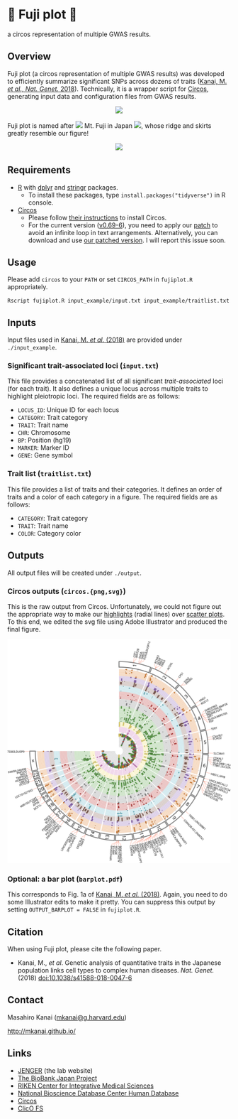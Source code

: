 # :mount_fuji: Fuji plot :mount_fuji:
a circos representation of multiple GWAS results.

## Overview
Fuji plot (a circos representation of multiple GWAS results) was developed to efficiently summarize significant SNPs across dozens of traits ([Kanai, M. *et al*., *Nat. Genet.* 2018](http://dx.doi.org/10.1038/s41588-018-0047-6)). Technically, it is a wrapper script for [Circos](http://circos.ca/), generating input data and configuration files from GWAS results.

<p align="center"><img src="http://mkanai.github.io/img/Kanai2018_Fig1.svg" width="640px"></p>

Fuji plot is named after <img src="https://github.githubassets.com/images/icons/emoji/unicode/1f5fb.png" width="20px"> Mt. Fuji in Japan <img src="https://github.githubassets.com/images/icons/emoji/unicode/1f5fb.png" width="20px">, whose ridge and skirts greatly resemble our figure!

<p align="center"><img src="https://i.imgur.com/QXlnKZk.jpg" width="480px"></p>

## Requirements
* [R](https://www.r-project.org/) with [dplyr](https://github.com/tidyverse/dplyr) and [stringr](https://github.com/tidyverse/stringr) packages.
  * To install these packages, type `install.packages("tidyverse")` in R console.
* [Circos](http://circos.ca/)
  * Please follow [their instructions](http://circos.ca/documentation/tutorials/configuration/installation/) to install Circos.
  * For the current version ([v0.69-6](http://circos.ca/distribution/circos-0.69-6.tgz)), you need to apply our [patch](https://gist.github.com/mkanai/be05f40f933112bfb70bb08076cdaa00) to avoid an infinite loop in text arrangements. Alternatively, you can download and use [our patched version](https://www.dropbox.com/s/z6jdwhj0o570fp8/circos-0.69-6-kanai.tgz?dl=0). I will report this issue soon.

## Usage
Please add `circos` to your `PATH` or set `CIRCOS_PATH` in `fujiplot.R` appropriately.

```{sh}
Rscript fujiplot.R input_example/input.txt input_example/traitlist.txt
```

## Inputs

Input files used in [Kanai, M. *et al.* (2018)](http://dx.doi.org/10.1038/s41588-018-0047-6) are provided under `./input_example`.

### Significant trait-associated loci (`input.txt`)

This file provides a concatenated list of all significant *trait-associated* loci (for each trait). It also defines a unique locus across multiple traits to highlight pleiotropic loci. The required fields are as follows:

* `LOCUS_ID`: Unique ID for each locus
* `CATEGORY`: Trait category
* `TRAIT`: Trait name
* `CHR`: Chromosome
* `BP`: Position (hg19)
* `MARKER`: Marker ID
* `GENE`: Gene symbol


### Trait list (`traitlist.txt`)

This file provides a list of traits and their categories. It defines an order of traits and a color of each category in a figure. The required fields are as follows:

* `CATEGORY`: Trait category
* `TRAIT`: Trait name
* `COLOR`: Category color

## Outputs

All output files will be created under `./output`.


### Circos outputs (`circos.{png,svg}`)
This is the raw output from Circos. Unfortunately, we could not figure out the appropriate way to make our [highlights](http://circos.ca/documentation/tutorials/highlights/) (radial lines) over [scatter plots](http://circos.ca/documentation/tutorials/2d_tracks/scatter_plots/). To this end, we edited the svg file using Adobe Illustrator and produced the final figure.

<p align="center"><img src="output/circos.svg" width="640px"></p>


### Optional: a bar plot (`barplot.pdf`)

This corresponds to Fig. 1a of [Kanai, M. *et al.* (2018)](http://dx.doi.org/10.1038/s41588-018-0047-6). Again, you need to do some Illustrator edits to make it pretty. You can suppress this output by setting `OUTPUT_BARPLOT = FALSE` in `fujiplot.R`.


## Citation
When using Fuji plot, please cite the following paper.

* Kanai, M., *et al*. Genetic analysis of quantitative traits in the Japanese population links cell types to complex human diseases. *Nat. Genet.* (2018) [doi:10.1038/s41588-018-0047-6](http://dx.doi.org/10.1038/s41588-018-0047-6)

## Contact
Masahiro Kanai (mkanai@g.harvard.edu)

http://mkanai.github.io/

## Links
* [JENGER](http://jenger.riken.jp/en/) (the lab website)
* [The BioBank Japan Project](https://biobankjp.org/english/index.html)
* [RIKEN Center for Integrative Medical Sciences](http://www.ims.riken.jp/english/)
* [National Bioscience Database Center Human Database](https://humandbs.biosciencedbc.jp/en/)
* [Circos](http://circos.ca/)
* [ClicO FS](http://codoncloud.com:3000/)
